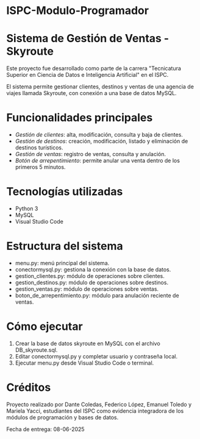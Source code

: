 # ISPC-Modulo-Programador
# Sistema de Gestión de Ventas - Skyroute
Este proyecto fue desarrollado como parte de la carrera "Tecnicatura Superior en Ciencia de Datos e Inteligencia Artificial" en el ISPC.

El sistema permite gestionar clientes, destinos y ventas de una agencia de viajes llamada Skyroute, con conexión a una base de datos MySQL.

# Funcionalidades principales
* *Gestión de clientes*: alta, modificación, consulta y baja de clientes.
* *Gestión de destinos*: creación, modificación, listado y eliminación de destinos turísticos.
* *Gestión de ventas*: registro de ventas, consulta y anulación.
* *Botón de arrepentimiento*: permite anular una venta dentro de los primeros 5 minutos.

# Tecnologías utilizadas
* Python 3
* MySQL
* Visual Studio Code

# Estructura del sistema
* menu.py: menú principal del sistema.
* conectormysql.py: gestiona la conexión con la base de datos.
* gestion_clientes.py: módulo de operaciones sobre clientes.
* gestion_destinos.py: módulo de operaciones sobre destinos.
* gestion_ventas.py: módulo de operaciones sobre ventas.
* boton_de_arrepentimiento.py: módulo para anulación reciente de ventas.

# Cómo ejecutar
1. Crear la base de datos skyroute en MySQL con el archivo DB_skyroute.sql.
2. Editar conectormysql.py y completar usuario y contraseña local.
3. Ejecutar menu.py desde Visual Studio Code o terminal.

# Créditos
Proyecto realizado por Dante Coledas, Federico López, Emanuel Toledo y Mariela Yacci, estudiantes del ISPC como evidencia integradora de los módulos de programación y bases de datos.

Fecha de entrega: 08-06-2025
